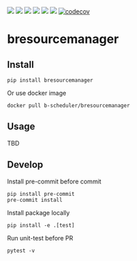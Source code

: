 ![](https://img.shields.io/github/license/b-scheduler/bresourcemanager)
![](https://img.shields.io/github/v/release/b-scheduler/bresourcemanager)
![](https://img.shields.io/docker/image-size/b-scheduler/bresourcemanager)
![](https://img.shields.io/pypi/dm/bresourcemanager)
![](https://img.shields.io/github/last-commit/b-scheduler/bresourcemanager)
![](https://img.shields.io/pypi/pyversions/bresourcemanager)
[![codecov](https://codecov.io/gh/b-scheduler/bresourcemanager/graph/badge.svg?token=RoLd4jaanq)](https://codecov.io/gh/b-scheduler/bresourcemanager)

# bresourcemanager

## Install

`pip install bresourcemanager`

Or use docker image

`docker pull b-scheduler/bresourcemanager`

## Usage

TBD

## Develop

Install pre-commit before commit

```
pip install pre-commit
pre-commit install
```

Install package locally

```
pip install -e .[test]
```

Run unit-test before PR

```
pytest -v
```
